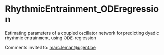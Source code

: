 # RhythmicEntrainment_ODEregression
Estimating parameters of a coupled oscillator network for predicting dyadic rhythmic entrainment, using ODE-regression

Comments invited to: marc.leman@ugent.be
